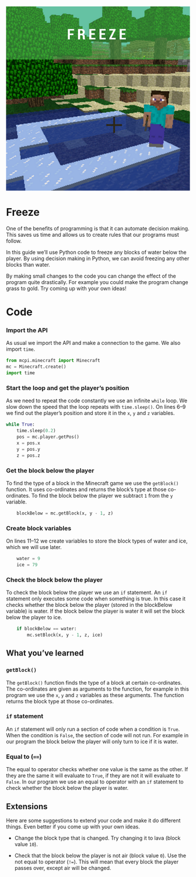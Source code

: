 <div class="intro">

![title cover](/images/covers/5.png)

# Freeze

One of the benefits of programming is that it can automate decision making. This saves us time and allows us to create rules that our programs must follow.

In this guide we’ll use Python code to freeze any blocks of water below the player. By using decision making in Python, we can avoid freezing any other blocks than water.

By making small changes to the code you can change the effect of the program quite drastically. For example you could make the program change grass to gold. Try coming up with your own ideas!

</div>

<div class="recipe-code">

# Code

<div class="recipe-code-section">

### Import the API

As usual we import the API and make a connection to the game. We also import `time`.

```py
from mcpi.minecraft import Minecraft
mc = Minecraft.create()
import time
```

</div>
<div class="recipe-code-section">

### Start the loop and get the player’s position

As we need to repeat the code constantly we use an infinite `while` loop. We slow down the speed that the loop repeats with `time.sleep()`. On lines 6–9 we find out the player’s position and store it in the `x`, `y` and `z` variables.

```py
while True:
    time.sleep(0.2)
    pos = mc.player.getPos()
    x = pos.x
    y = pos.y
    z = pos.z
```

</div>
<div class="recipe-code-section">

### Get the block below the player

To find the type of a block in the Minecraft game we use the `getBlock()` function. It uses co-ordinates and returns the block’s type at those co-ordinates. To find the block below the player we subtract `1` from the `y` variable.

```py
    blockBelow = mc.getBlock(x, y - 1, z)
```

</div>
<div class="recipe-code-section">

### Create block variables

On lines 11–12 we create variables to store the block types of water and ice, which we will use later.

```py
    water = 9
    ice = 79
```

</div>
<div class="recipe-code-section">

### Check the block below the player

To check the block below the player we use an `if` statement. An `if` statement only executes some code when something is true. In this case it checks whether the block below the player (stored in the blockBelow variable) is water. If the block below the player is water it will set the block below the player to ice.

```py
    if blockBelow == water:
        mc.setBlock(x, y - 1, z, ice)
```

</div>
</div>

<div class="summary">
<div class="what-youve-learned">

## What you’ve learned

### `getBlock()`

The `getBlock()` function finds the type of a block at certain co-ordinates. The co-ordinates are given as arguments to the function, for example in this program we use the `x`, `y` and `z` variables as these arguments. The function returns the block type at those co-ordinates.

### `if` statement

An `if` statement will only run a section of code when a condition is `True`. When the condition is `False`, the section of code will not run. For example in our program the block below the player will only turn to ice if it is water.

### Equal to (`==`)

The equal to operator checks whether one value is the same as the other. If they are the same it will evaluate to `True`, if they are not it will evaluate to `False`. In our program we use an equal to operator with an `if` statement to check whether the block below the player is water.

</div>

<div class="extension">

## Extensions

Here are some suggestions to extend your code and make it do different things. Even better if you come up with your own ideas.

* Change the block type that is changed. Try changing it to lava (block value `10`).

* Check that the block below the player is not air (block value `0`). Use the not equal to operator (`!=`). This will mean that every block the player passes over, except air will be changed.

</div>
</div>

<!-- ----

![Raspberry Pi and the Raspberry Pi logo are trademarks of the Raspberry Pi Foundation](../images/RPi-Logo-Reg-SCREEN-199x250.png)

For further exercises check out Python Programming with Minecraft Pi, the book available as a free pdf from [www.arghbox.wordpress.com](https://arghbox.wordpress.com/)

Raspberry Pi and the Raspberry Pi logo are trademarks of the Raspberry Pi Foundation [http://www.raspberrypi.org](http://www.raspberrypi.org).

Minecraft is a registered trademark of Mojang.

These resources are copyright Craig Richardson and licensed under a [Creative Commons BY-NC-SA License](https://creativecommons.org/licenses/by-nc-sa/4.0/). -->
